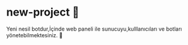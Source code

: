 # new-project 🎉
Yeni nesil botdur,İçinde web paneli ile sunucuyu,kulllanıcıları ve botları yönetebilmektesiniz. 🎁
